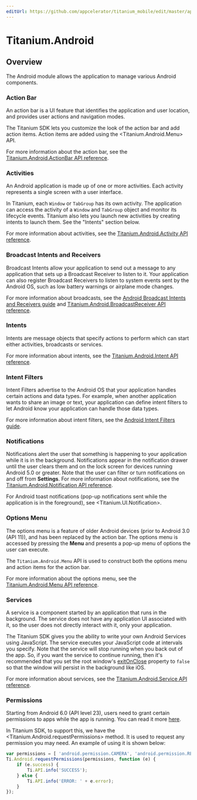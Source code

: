```yaml
---
editUrl: https://github.com/appcelerator/titanium_mobile/edit/master/apidoc/Titanium/Android/Android.yml
---
```

# Titanium.Android

<TypeHeader/>

## Overview

The Android module allows the application to manage various Android components.

### Action Bar

An action bar is a UI feature that identifies the application and user location, and
provides user actions and navigation modes.

The Titanium SDK lets you customize the look of the action bar and add action items.
Action items are added using the <Titanium.Android.Menu> API.

For more information about the action bar, see the
[Titanium.Android.ActionBar API reference](Titanium.Android.ActionBar).

### Activities

An Android application is made up of one or more activities. Each activity represents a single screen
with a user interface.

In Titanium, each `Window` or `TabGroup` has its own activity. The application
can access the activity of a `Window` and `TabGroup` object and monitor its lifecycle events.
Titanium also lets you launch new activities by creating intents to launch them.
See the "Intents" section below.

For more information about activities, see the
[Titanium.Android.Activity API reference](Titanium.Android.Activity).

### Broadcast Intents and Receivers

Broadcast Intents allow your application to send out a message to any application that sets up
a Broadcast Receiver to listen to it. Your application can also register Broadcast Receivers
to listen to system events sent by the Android OS, such as low battery warnings or airplane
mode changes.

For more information about broadcasts, see the
[Android Broadcast Intents and Receivers guide](https://docs.appcelerator.com/platform/latest/#!/guide/Android_Broadcast_Intents_and_Receivers)
and [Titanium.Android.BroadcastReceiver API reference](Titanium.Android.BroadcastReceiver).

### Intents

Intents are message objects that specify actions to perform which can start either activities,
broadcasts or services.

For more information about intents, see the
[Titanium.Android.Intent API reference](Titanium.Android.Intent).

### Intent Filters

Intent Filters advertise to the Android OS that your application handles certain actions and
data types. For example, when another application wants to share an image or text, your application
can define intent filters to let Android know your application can handle those data types.

For more information about intent filters, see the
[Android Intent Filters guide](https://docs.appcelerator.com/platform/latest/#!/guide/Android_Intent_Filters).

### Notifications

Notifications alert the user that something is happening to your application while it is
in the background. Notifications appear in the notification drawer until the user
clears them and on the lock screen for devices running Android 5.0 or greater.
Note that the user can filter or turn notifications on and off from **Settings**.
For more information about notifications, see the
[Titanium.Android.Notification API reference](Titanium.Android.Notification).

For Android toast notifications (pop-up notifications sent while the application is in the
foreground), see <Titanium.UI.Notification>.

### Options Menu

The options menu is a feature of older Android devices (prior to Android 3.0 (API 11)), and has been
replaced by the action bar. The options menu is accessed by pressing the **Menu** and presents
a pop-up menu of options the user can execute.

The `Titanium.Android.Menu` API is used to construct both the options menu and action items for
the action bar.

For more information about the options menu, see the
[Titanium.Android.Menu API reference](Titanium.Android.Menu).

### Services

A service is a component started by an application that runs in the background. The service
does not have any application UI associated with it, so the user does not directly interact
with it, only your application.

The Titanium SDK gives you the ability to write your own Android Services using JavaScript.
The service executes your JavaScript code at intervals you specify. Note that the service
will stop running when you back out of the app. So, if you want the service to continue running,
then it's recommended that you set the root window's [exitOnClose](Titanium.UI.Window.exitOnClose)
property to `false` so that the window will persist in the background like iOS.

For more information about services, see the
[Titanium.Android.Service API reference](Titanium.Android.Service).

### Permissions

Starting from Android 6.0 (API level 23), users need to grant certain permissions to apps while the
app is running. You can read it more [here](https://developer.android.com/training/permissions/requesting.html).

In Titanium SDK, to support this, we have the <Titanium.Android.requestPermissions> method. It is used to
request any permission you may need. An example of using it is shown below:

``` js
var permissions = [ 'android.permission.CAMERA', 'android.permission.READ_EXTERNAL_STORAGE', 'android.permission.WRITE_EXTERNAL_STORAGE' ];
Ti.Android.requestPermissions(permissions, function (e) {
    if (e.success) {
        Ti.API.info('SUCCESS');
    } else {
        Ti.API.info('ERROR: ' + e.error);
    }
});
```

<ApiDocs/>
